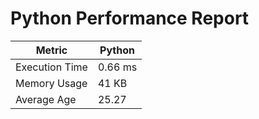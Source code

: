 # Python Performance Report
| Metric            | Python                |
|-------------------|-----------------------|
| Execution Time    | 0.66 ms               |
| Memory Usage      | 41 KB             |
| Average Age       | 25.27               |
